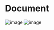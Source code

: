 # Document

![image](https://user-images.githubusercontent.com/54877995/185545361-7ac73159-9e9d-4564-83ad-06b420551f99.png)
![image](https://user-images.githubusercontent.com/54877995/216033182-0e16af42-6d8d-4875-802a-1f7aaaf56c0f.png)
